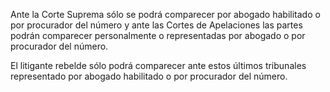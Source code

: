 Ante la Corte Suprema sólo se podrá comparecer por abogado habilitado o por procurador del número y ante las Cortes de Apelaciones las partes podrán comparecer personalmente o representadas por abogado o por procurador del número.

El litigante rebelde sólo podrá comparecer ante estos últimos tribunales representado por abogado habilitado o por procurador del número.
